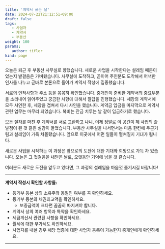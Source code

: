 ```yaml
---
title: '계약서 쓰는 날'
date: 2024-07-22T21:12:51+09:00
draft: false
tags:
   - 사업자
   - 계약서
   - 부동산
weight: 100
params:
   author: tifler
kind: page
---
```


 오늘은 퇴근 후 부동산 사무실로 향했습니다. 새로운 사업을 시작한다는 설레임 때문이었는지 발걸음은 가벼웠습니다. 사무실에 도착하고, 곧이어 주인분도 도착해서 어색한 인사를 나누고 곧바로 본론으로 들어가 계약서 작성에 집중했습니다.

 서로의 인적사항과 주소 등을 꼼꼼히 확인했습니다. 중개인이 준비한 계약서의 중요부분을 소리내어 읽어주었고 궁금한 사항에 대해서 질답을 진행했습니다. 세장의 계약서에 모두 사인한 후, 세장을 겹쳐서 다시 사인을 했습니다. 계약금 입금을 마지막으로 계약서 관련 업무는 마무리 되었습니다. 복비는 잔금 치루는 날 같이 입금하기로 했습니다.

 모든 절차를 마친 후 계약서를 서로 교환하고 나니, 이제 정말로 이 공간이 제 사업의 출발점이 된 것 같은 실감이 들었습니다. 부동산 사무실을 나서면서는 마음 한켠에 두근거림과 설레임이 가득 차올랐습니다. 앞으로 이곳에서 어떤 일들이 펼쳐질지 기대가 됩니다.

새로운 사업을 시작하는 이 과정은 앞으로의 도전에 대한 기대와 희망으로 가득 차 있습니다. 오늘은 그 첫걸음을 내딛은 날로, 오랫동안 기억에 남을 것 같습니다.

여러분도 새로운 도전을 앞두고 있다면, 그 과정의 설레임을 마음껏 즐기시길 바랍니다!

---

**계약서 작성시 확인할 사항들:**
 - 등기부 등본 상의 소유주와 동일인 여부를 꼭 확인하세요.
 - 등기부 등본의 채권최고액을 확인하세요.
    - 보증금액이 크다면 꼼꼼히 따지셔야 합니다.
 - 계약서 상의 여러 항목과 특약을 확인하세요.
 - 세금계산서 관련된 사항을 확인하세요.
 - 월세에 대한 부가세도 확인하세요.
 - 사업자를 내실 경우 해당 업종에 대한 사업자 등록이 가능한지 중개인에게 확인하세요.

---

